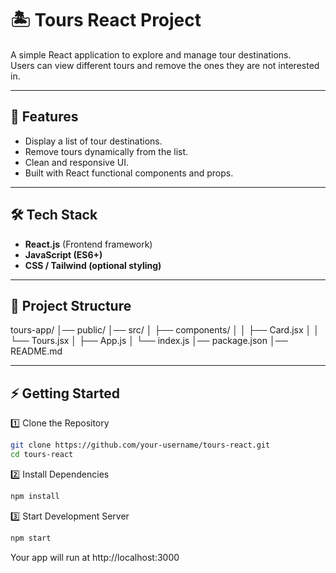 # 🏝️ Tours React Project

A simple React application to explore and manage tour destinations.  
Users can view different tours and remove the ones they are not interested in.

---

## 🚀 Features
- Display a list of tour destinations.
- Remove tours dynamically from the list.
- Clean and responsive UI.
- Built with React functional components and props.

---

## 🛠️ Tech Stack
- **React.js** (Frontend framework)
- **JavaScript (ES6+)**
- **CSS / Tailwind (optional styling)**

---

## 📂 Project Structure
tours-app/
│── public/
│── src/
│ ├── components/
│ │ ├── Card.jsx
│ │ └── Tours.jsx
│ ├── App.js
│ └── index.js
│── package.json
│── README.md


---

## ⚡ Getting Started

1️⃣ Clone the Repository
```bash
git clone https://github.com/your-username/tours-react.git
cd tours-react
```

2️⃣ Install Dependencies
```bash
npm install
```

3️⃣ Start Development Server
```bash
npm start
```
Your app will run at http://localhost:3000







